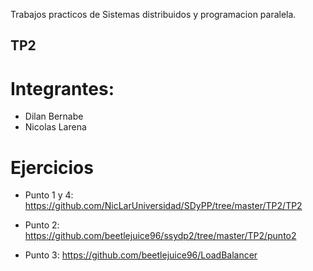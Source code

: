 
Trabajos practicos de Sistemas distribuidos y programacion paralela.

## TP2

# Integrantes:
- Dilan Bernabe
- Nicolas Larena

# Ejercicios
* Punto 1 y 4: https://github.com/NicLarUniversidad/SDyPP/tree/master/TP2/TP2

* Punto 2: https://github.com/beetlejuice96/ssydp2/tree/master/TP2/punto2

* Punto 3: https://github.com/beetlejuice96/LoadBalancer

